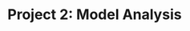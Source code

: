 ---
title: "Project 2: Model Analysis"
github_url: "https://nbviewer.jupyter.org/github/NumEconCopenhagen/lectures-2019/blob/master/projects/ModelProject.pdf"
weight: 10
---